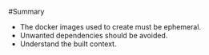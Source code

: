 #Summary
- The docker images used to create must be ephemeral.
- Unwanted dependencies should be avoided.
- Understand the built context.
